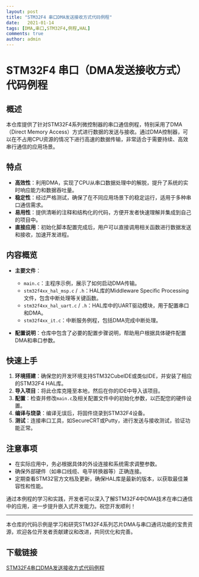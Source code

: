 ```yaml
---
layout: post
title: "STM32F4 串口DMA发送接收方式代码例程"
date:   2021-01-14
tags: [DMA,串口,STM32F4,例程,HAL]
comments: true
author: admin
---
```

# STM32F4 串口（DMA发送接收方式）代码例程

## 概述

本仓库提供了针对STM32F4系列微控制器的串口通信例程，特别采用了DMA（Direct Memory Access）方式进行数据的发送与接收。通过DMA控制器，可以在不占用CPU资源的情况下进行高速的数据传输，非常适合于需要持续、高效串行通信的应用场景。

## 特点

- **高效性**：利用DMA，实现了CPU从串口数据处理中的解脱，提升了系统的实时响应能力和数据吞吐量。
- **稳定性**：经过严格测试，确保了在不同应用场景下的稳定运行，适用于多种串口通信需求。
- **易用性**：提供清晰的注释和结构化的代码，方便开发者快速理解并集成到自己的项目中。
- **直接应用**：初始化脚本配置完成后，用户可以直接调用相关函数进行数据发送和接收，加速开发进程。

## 内容概览

- **主要文件**：
    - `main.c`：主程序示例，展示了如何启动DMA传输。
    - `stm32f4xx_hal_msp.c` / `.h`：HAL库的Middleware Specific Processing文件，包含中断处理等关键函数。
    - `stm32f4xx_hal_uart.c` / `.h`：HAL库中的UART驱动模块，用于配置串口和DMA。
    - `stm32f4xx_it.c`：中断服务例程，包括DMA完成中断处理。

- **配置说明**：仓库中包含了必要的配置步骤说明，帮助用户根据具体硬件配置DMA和串口参数。

## 快速上手

1. **环境搭建**：确保您的开发环境支持STM32CubeIDE或类似IDE，并安装了相应的STM32F4 HAL库。
2. **导入项目**：将此仓库克隆至本地，然后在你的IDE中导入该项目。
3. **配置**：检查并修改`main.c`及相关配置文件中的初始化参数，以匹配您的硬件设置。
4. **编译与烧录**：编译无误后，将固件烧录到STM32F4设备。
5. **测试**：连接串口工具，如SecureCRT或Putty，进行发送与接收测试，验证功能正常。

## 注意事项

- 在实际应用中，务必根据具体的外设连接和系统需求调整参数。
- 确保外部硬件（如串口线缆、电平转换器等）正确连接。
- 定期查看STM32官方文档及更新，确保HAL库是最新的版本，以获取最佳兼容性和性能。

通过本例程的学习和实践，开发者可以深入了解STM32F4中DMA技术在串口通信中的应用，进一步提升嵌入式开发能力。祝您开发顺利！

---

本仓库的代码示例是学习和研究STM32F4系列芯片DMA与串口通讯功能的宝贵资源，欢迎各位开发者贡献建议和改进，共同优化和完善。

## 下载链接

[STM32F4串口DMA发送接收方式代码例程](https://pan.quark.cn/s/3987fec1d860)